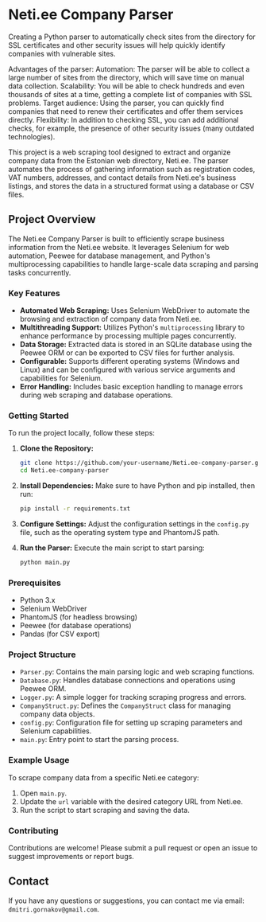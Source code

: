# Neti.ee Company Parser
Creating a Python parser to automatically check sites from the directory for SSL certificates and other security issues will help quickly identify companies with vulnerable sites.

Advantages of the parser:
Automation: The parser will be able to collect a large number of sites from the directory, which will save time on manual data collection.
Scalability: You will be able to check hundreds and even thousands of sites at a time, getting a complete list of companies with SSL problems.
Target audience: Using the parser, you can quickly find companies that need to renew their certificates and offer them services directly.
Flexibility: In addition to checking SSL, you can add additional checks, for example, the presence of other security issues (many outdated technologies).

This project is a web scraping tool designed to extract and organize company data from the Estonian web directory, Neti.ee. The parser automates the process of gathering information such as registration codes, VAT numbers, addresses, and contact details from Neti.ee's business listings, and stores the data in a structured format using a database or CSV files.

## Project Overview

The Neti.ee Company Parser is built to efficiently scrape business information from the Neti.ee website. It leverages Selenium for web automation, Peewee for database management, and Python's multiprocessing capabilities to handle large-scale data scraping and parsing tasks concurrently.

### Key Features

- **Automated Web Scraping:** Uses Selenium WebDriver to automate the browsing and extraction of company data from Neti.ee.
- **Multithreading Support:** Utilizes Python's `multiprocessing` library to enhance performance by processing multiple pages concurrently.
- **Data Storage:** Extracted data is stored in an SQLite database using the Peewee ORM or can be exported to CSV files for further analysis.
- **Configurable:** Supports different operating systems (Windows and Linux) and can be configured with various service arguments and capabilities for Selenium.
- **Error Handling:** Includes basic exception handling to manage errors during web scraping and database operations.

### Getting Started

To run the project locally, follow these steps:

1. **Clone the Repository:**
   ```bash
   git clone https://github.com/your-username/Neti.ee-company-parser.git
   cd Neti.ee-company-parser
   ```

2. **Install Dependencies:**
   Make sure to have Python and pip installed, then run:
   ```bash
   pip install -r requirements.txt
   ```

3. **Configure Settings:**
   Adjust the configuration settings in the `config.py` file, such as the operating system type and PhantomJS path.

4. **Run the Parser:**
   Execute the main script to start parsing:
   ```bash
   python main.py
   ```

### Prerequisites

- Python 3.x
- Selenium WebDriver
- PhantomJS (for headless browsing)
- Peewee (for database operations)
- Pandas (for CSV export)

### Project Structure

- `Parser.py`: Contains the main parsing logic and web scraping functions.
- `Database.py`: Handles database connections and operations using Peewee ORM.
- `Logger.py`: A simple logger for tracking scraping progress and errors.
- `CompanyStruct.py`: Defines the `CompanyStruct` class for managing company data objects.
- `config.py`: Configuration file for setting up scraping parameters and Selenium capabilities.
- `main.py`: Entry point to start the parsing process.

### Example Usage

To scrape company data from a specific Neti.ee category:

1. Open `main.py`.
2. Update the `url` variable with the desired category URL from Neti.ee.
3. Run the script to start scraping and saving the data.

### Contributing

Contributions are welcome! Please submit a pull request or open an issue to suggest improvements or report bugs.


## Contact

If you have any questions or suggestions, you can contact me via email: `dmitri.gornakov@gmail.com`.
